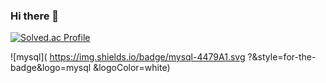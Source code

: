 ### Hi there 👋


[![Solved.ac Profile](http://mazassumnida.wtf/api/generate_badge?boj=dreamthre)](https://solved.ac/dreamthre)

![mysql](
https://img.shields.io/badge/mysql-4479A1.svg
?&style=for-the-badge&logo=mysql
&logoColor=white)


<!--
**giraffenostrils/giraffenostrils** is a ✨ _special_ ✨ repository because its `README.md` (this file) appears on your GitHub profile.

Here are some ideas to get you started:

- 🔭 I’m currently working on ...
- 🌱 I’m currently learning ...
- 👯 I’m looking to collaborate on ...
- 🤔 I’m looking for help with ...
- 💬 Ask me about ...
- 📫 How to reach me: ...
- 😄 Pronouns: ...
- ⚡ Fun fact: ...
-->
